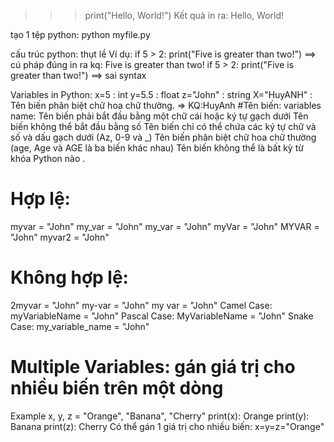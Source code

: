 > > > print("Hello, World!")
> > > Kết quả in ra: Hello, World!

tạo 1 tệp python: python myfile.py

cấu trúc python: thụt lề
Ví dụ:
if 5 > 2:
print("Five is greater than two!")
==> cú pháp đúng in ra kq: Five is greater than two!
if 5 > 2:
print("Five is greater than two!")
==> sai syntax

Variables in Python:
x=5 : int
y=5.5 : float
z="John" : string
X="HuyANH" : Tên biến phân biệt chữ hoa chữ thường. => KQ:HuyAnh
#Tên biến: variables name:
Tên biến phải bắt đầu bằng một chữ cái hoặc ký tự gạch dưới
Tên biến không thể bắt đầu bằng số
Tên biến chỉ có thể chứa các ký tự chữ và số và dấu gạch dưới (Az, 0-9 và \_)
Tên biến phân biệt chữ hoa chữ thường (age, Age và AGE là ba biến khác nhau)
Tên biến không thể là bất kỳ từ khóa Python nào .

# Hợp lệ:

myvar = "John"
my_var = "John"
my_var = "John"
myVar = "John"
MYVAR = "John"
myvar2 = "John"

# Không hợp lệ:

2myvar = "John"
my-var = "John"
my var = "John"
Camel Case: myVariableName = "John"
Pascal Case: MyVariableName = "John"
Snake Case: my_variable_name = "John"

# Multiple Variables: gán giá trị cho nhiều biến trên một dòng

Example
x, y, z = "Orange", "Banana", "Cherry"
print(x): Orange
print(y): Banana
print(z): Cherry
Có thể gán 1 giá trị cho nhiều biến: x=y=z="Orange"
